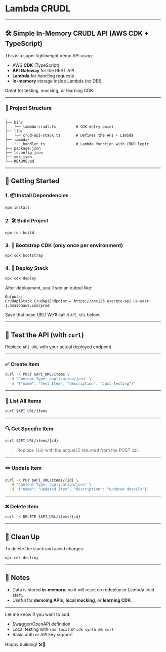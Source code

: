 # Lambda CRUDL

---

## 🛠️ Simple In-Memory CRUDL API (AWS CDK + TypeScript)

This is a super lightweight demo API using:
- AWS **CDK** (TypeScript)
- **API Gateway** for the REST API
- **Lambda** for handling requests
- **In-memory** storage inside Lambda (no DB!)

Great for testing, mocking, or learning CDK.

---

### 📁 Project Structure
```
.
├── bin/
│   └── lambda-crudl.ts         # CDK entry point
├── lib/
│   └── crud-api-stack.ts       # Defines the API + Lambda
├── lambda/
│   └── handler.ts              # Lambda function with CRUD logic
├── package.json
├── tsconfig.json
├── cdk.json
└── README.md
```

---

## 🚀 Getting Started

### 1. 📦 Install Dependencies

```bash
npm install
```

### 2. 🛠 Build Project

```bash
npm run build
```

### 3. 🧱 Bootstrap CDK (only once per environment)

```bash
npx cdk bootstrap
```

### 4. 🚀 Deploy Stack

```bash
npx cdk deploy
```

After deployment, you'll see an output like:

```
Outputs:
CrudApiStack.CrudApiEndpoint = https://abc123.execute-api.us-east-1.amazonaws.com/prod
```

Save that base URL! We’ll call it `API_URL` below.

---

## 🧪 Test the API (with `curl`)

Replace `API_URL` with your actual deployed endpoint.

---

### ✅ Create Item
```bash
curl -X POST $API_URL/items \
  -H "Content-Type: application/json" \
  -d '{"name": "Test Item", "description": "Just testing"}'
```

---

### 📄 List All Items
```bash
curl $API_URL/items
```

---

### 🔍 Get Specific Item
```bash
curl $API_URL/items/{id}
```
> Replace `{id}` with the actual ID returned from the POST call.

---

### ✏️ Update Item
```bash
curl -X PUT $API_URL/items/{id} \
  -H "Content-Type: application/json" \
  -d '{"name": "Updated Item", "description": "Updated details"}'
```

---

### ❌ Delete Item
```bash
curl -X DELETE $API_URL/items/{id}
```

---

## 🧼 Clean Up

To delete the stack and avoid charges:

```bash
npx cdk destroy
```

---

## 🧠 Notes
- Data is stored **in-memory**, so it will reset on redeploy or Lambda cold start.
- Useful for **demoing APIs**, **local mocking**, or **learning CDK**.

---

Let me know if you want to add:
- Swagger/OpenAPI definition
- Local testing with `sam local` or `cdk synth && curl`
- Basic auth or API key support

Happy building! 🛠️🚀